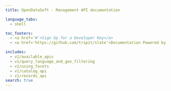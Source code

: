 ```yaml
---
title: OpenDataSoft - Management API documentation

language_tabs:
  - shell

toc_footers:
  - <a href='#'>Sign Up for a Developer Key</a>
  - <a href='https://github.com/tripit/slate'>Documentation Powered by Slate</a>

includes:
  - v1/available_apis
  - v1/query_language_and_geo_filtering
  - v1/using_facets
  - v1/catalog_api
  - v1/records_api
search: true
---
```

